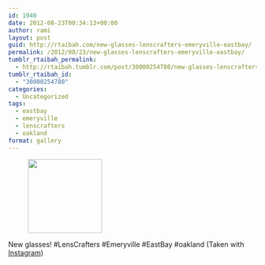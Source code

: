 ```yaml
---
id: 1940
date: 2012-08-23T00:34:13+00:00
author: rami
layout: post
guid: http://rtaibah.com/new-glasses-lenscrafters-emeryville-eastbay/
permalink: /2012/08/23/new-glasses-lenscrafters-emeryville-eastbay/
tumblr_rtaibah_permalink:
  - http://rtaibah.tumblr.com/post/30000254780/new-glasses-lenscrafters-emeryville-eastbay
tumblr_rtaibah_id:
  - "30000254780"
categories:
  - Uncategorized
tags:
  - eastbay
  - emeryville
  - lenscrafters
  - oakland
format: gallery
---
```

<div id='gallery-33' class='gallery galleryid-1940 gallery-columns-3 gallery-size-thumbnail'>
  <figure class='gallery-item'> 
  
  <div class='gallery-icon landscape'>
    <a href='http://139.59.20.41/2012/08/23/new-glasses-lenscrafters-emeryville-eastbay/attachment/1941/'><img width="150" height="150" src="http://139.59.20.41/wp-content/uploads/2012/08/tumblr_m96mx1XGz71qb4qlko1_1280-150x150.jpg" class="attachment-thumbnail size-thumbnail" alt="" srcset="http://139.59.20.41/wp-content/uploads/2012/08/tumblr_m96mx1XGz71qb4qlko1_1280-150x150.jpg 150w, http://139.59.20.41/wp-content/uploads/2012/08/tumblr_m96mx1XGz71qb4qlko1_1280-300x300.jpg 300w, http://139.59.20.41/wp-content/uploads/2012/08/tumblr_m96mx1XGz71qb4qlko1_1280-100x100.jpg 100w, http://139.59.20.41/wp-content/uploads/2012/08/tumblr_m96mx1XGz71qb4qlko1_1280.jpg 612w" sizes="100vw" /></a>
  </div></figure>
</div>

New glasses! #LensCrafters #Emeryville #EastBay #oakland (Taken with [Instagram](http://instagram.com))